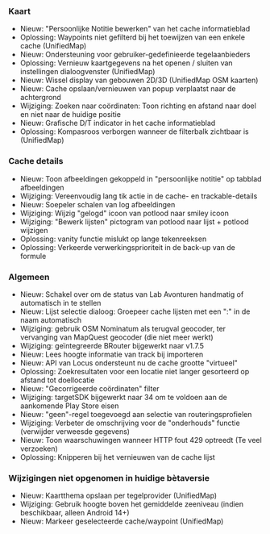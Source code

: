 ### Kaart
- Nieuw: "Persoonlijke Notitie bewerken" van het cache informatieblad
- Oplossing: Waypoints niet gefilterd bij het toewijzen van een enkele cache (UnifiedMap)
- Nieuw: Ondersteuning voor gebruiker-gedefinieerde tegelaanbieders
- Oplossing: Vernieuw kaartgegevens na het openen / sluiten van instellingen dialoogvenster (UnifiedMap)
- Nieuw: Wissel display van gebouwen 2D/3D (UnifiedMap OSM kaarten)
- Nieuw: Cache opslaan/vernieuwen van popup verplaatst naar de achtergrond
- Wijziging: Zoeken naar coördinaten: Toon richting en afstand naar doel en niet naar de huidige positie
- Nieuw: Grafische D/T indicator in het cache informatieblad
- Oplossing: Kompasroos verborgen wanneer de filterbalk zichtbaar is (UnifiedMap)

### Cache details
- Nieuw: Toon afbeeldingen gekoppeld in "persoonlijke notitie" op tabblad afbeeldingen
- Wijziging: Vereenvoudig lang tik actie in de cache- en trackable-details
- Nieuw: Soepeler schalen van log afbeeldingen
- Wijziging: Wijzig "gelogd" icoon van potlood naar smiley icoon
- Wijziging: "Bewerk lijsten" pictogram van potlood naar lijst + potlood wijzigen
- Oplossing: vanity functie mislukt op lange tekenreeksen
- Oplossing: Verkeerde verwerkingsprioriteit in de back-up van de formule

### Algemeen
- Nieuw: Schakel over om de status van Lab Avonturen handmatig of automatisch in te stellen
- Nieuw: Lijst selectie dialoog: Groepeer cache lijsten met een ":" in de naam automatisch
- Wijziging: gebruik OSM Nominatum als terugval geocoder, ter vervanging van MapQuest geocoder (die niet meer werkt)
- Wijziging: geïntegreerde BRouter bijgewerkt naar v1.7.5
- Nieuw: Lees hoogte informatie van track bij importeren
- Nieuw: API van Locus ondersteunt nu de cache grootte "virtueel"
- Oplossing: Zoekresultaten voor een locatie niet langer gesorteerd op afstand tot doellocatie
- Nieuw: "Gecorrigeerde coördinaten" filter
- Wijziging: targetSDK bijgewerkt naar 34 om te voldoen aan de aankomende Play Store eisen
- Nieuw: "geen"-regel toegevoegd aan selectie van routeringsprofielen
- Wijziging: Verbeter de omschrijving voor de "onderhouds" functie (verwijder verweesde gegevens)
- Nieuw: Toon waarschuwingen wanneer HTTP fout 429 optreedt (Te veel verzoeken)
- Oplossing: Knipperen bij het vernieuwen van de cache lijst

### Wijzigingen niet opgenomen in huidige bètaversie
- Nieuw: Kaartthema opslaan per tegelprovider (UnifiedMap)
- Wijziging: Gebruik hoogte boven het gemiddelde zeeniveau (indien beschikbaar, alleen Android 14+)
- Nieuw: Markeer geselecteerde cache/waypoint (UnifiedMap)
